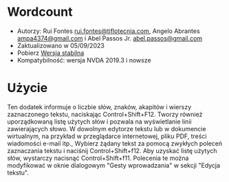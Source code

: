 ﻿# Wordcount #


* Autorzy: Rui Fontes <rui.fontes@tiflotecnia.com>, Angelo Abrantes <ampa4374@gmail.com> i Abel Passos Jr. <abel.passos@gmail.com>
* Zaktualizowano w 05/09/2023
* Pobierz [Wersja stabilna][1]
* Kompatybilność: wersja NVDA 2019.3 i nowsze

# Użycie #
Ten dodatek informuje o liczbie słów, znaków, akapitów i wierszy zaznaczonego tekstu, naciskając Control+Shift+F12.  Tworzy również uporządkowaną listę użytych słów i pozwala na wyświetlanie linii zawierających słowo.
W dowolnym edytorze tekstu lub w dokumencie wirtualnym, na przykład w przeglądarce internetowej, pliku PDF, treści wiadomości e-mail itp., Wybierz żądany tekst za pomocą zwykłych poleceń zaznaczania tekstu i naciśnij Control+Shift+f12.
Aby uzyskać listę użytych słów, wystarczy nacisnąć Control+Shift+f11.
Polecenia te można modyfikować w oknie dialogowym \"Gesty wprowadzania\" w sekcji \"Edycja tekstu\".

[1]: https://github.com/ruifontes/wordCount/releases/download/2023.09.06/wordCount-2023.09.06.nvda-addon

